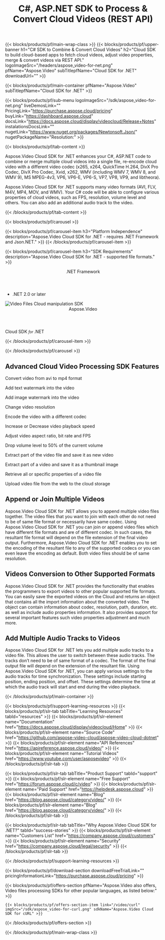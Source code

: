 ﻿---
title: "C#, ASP.NET SDK to Process & Convert Cloud Videos (REST API)" 
weight: 30
url: /net
---

{{< blocks/products/pf/main-wrap-class >}}
{{< blocks/products/pf/upper-banner h1="C# SDK to Combine & Convert Cloud Videos" h2="Cloud SDK to build cloud-based apps to fetch cloud videos, adjust video properties, merge & convert videos via REST API." logoImageSrc="/headers/aspose_video-for-net.png" pfName="Aspose.Video" subTitlepfName="Cloud SDK for .NET" downloadUrl="" >}}

{{< blocks/products/pf/main-container pfName="Aspose.Video" subTitlepfName="Cloud SDK for .NET" >}}

{{< blocks/products/pf/sub-menu logoImageSrc="/sdk/aspose_video-for-net.png" liveDemosLink="" PricingLink="https://purchase.aspose.cloud/pricing" buyLink="https://dashboard.aspose.cloud" docsLink="https://docs.aspose.cloud/display/videocloud/Release+Notes" instalationsDocsLink="" nugetLink="https://www.nuget.org/packages/Newtonsoft.Json/" nugetPackageName="Resolution:" >}}

{{< blocks/products/pf/tab-content >}}
<p>Aspose.Video Cloud SDK for .NET enhances your C#, ASP.NET code to combine or merge multiple cloud videos into a single file, re-encode cloud video with a different video codec (x265, x264, QuickTime H.264, DivX Pro Codec, DivX Pro Codec, Xvid, x262, WMV (including WMV 7, WMV 8, and WMV 9), MS MPEG-4v3, VP6, VP6-E, VP6-S, VP7, VP8, VP9, and libtheora).</p>
<p>Aspose.Video Cloud SDK for .NET supports many video formats (AVI, FLV, M4V, MP4, MOV, and WMV). Your C# code will be able to configure various properties of cloud videos, such as FPS, resolution, volume level and others. You can also add an additional audio track to the video.</p>
{{< /blocks/products/pf/tab-content >}}

<!--Diagrams Start-->
{{< blocks/products/pf/carousel >}}

{{< blocks/products/pf/carousel-item h3="Platform Independence" description="Aspose.Video Cloud SDK for .NET - requires .NET Framework and Json.NET." >}}
{{< /blocks/products/pf/carousel-item >}}

{{< blocks/products/pf/carousel-item h3="SDK Requirements" description="Aspose.Video Cloud SDK for .NET - supported file formats." >}}
<div class="diagram1 d1-cloud">
 <div class="d1-row">
  <div class="d1-col d1-right">
   <header>
    <i class="fa fa-cubes">
    </i>
    .NET Framework
   </header>
   <ul>
    <li>
     .NET 2.0 or later
    </li>
   </ul>
  </div>
  <!--/left-->
  <!--/right-->
 </div>
 <!--/row-->
 <div class="d1-logo">
  <img alt="Video Files Cloud manipulation SDK" src="/sdk/aspose_video-for-net.png"/>
  <header>
   Aspose.Video
  </header>
  <footer>
   Cloud SDK
   <small>
    <em>
     for
    </em>
   </small>
   .NET
  </footer>
 </div>
 <!--/logo-->
</div>

{{< /blocks/products/pf/carousel-item >}}

{{< /blocks/products/pf/carousel >}}
<!--Diagrams End-->

<!--Feature-section Start-->
<div class="container-fluid features-section bg-gray singleproduct">
 <a class="anchor" id="features" name="features">
 </a>
 <div class="row">
  <div class="container">
   <h2 class="pr-ft">
    Advanced Cloud Video Processing SDK Features
   </h2>
   <p>
   </p>
   <div class="col-lg-4">
    <em class="fa fa-undo ico-blue fa-2x col-lg-2">
    </em>
    <p class="col-lg-10">
     Convert video from avi to mp4 format
    </p>
   </div>
   <div class="col-lg-4">
    <em class="fa fa-line-chart ico-blue fa-2x col-lg-2">
    </em>
    <p class="col-lg-10">
     Add text watermark into the video
    </p>
   </div>
   <div class="col-lg-4">
    <em class="fa fa-random ico-blue fa-2x col-lg-2">
    </em>
    <p class="col-lg-10">
     Add image watermark into the video
    </p>
   </div>
   <div class="col-lg-4">
    <em class="fa fa-cogs ico-blue fa-2x col-lg-2">
    </em>
    <p class="col-lg-10">
     Change video resolution
    </p>
   </div>
   <div class="col-lg-4">
    <em class="fa fa-file-image-o ico-blue fa-2x col-lg-2">
    </em>
    <p class="col-lg-10">
     Encode the video with a different codec
    </p>
   </div>
   <div class="col-lg-4">
    <em class="fa fa-font ico-blue fa-2x col-lg-2">
    </em>
    <p class="col-lg-10">
     Increase or Decrease video playback speed
    </p>
   </div>
   <div class="col-lg-4">
    <em class="fa fa-file-image-o ico-blue fa-2x col-lg-2">
    </em>
    <p class="col-lg-10">
     Adjust video aspect ratio, bit rate and FPS
    </p>
   </div>
   <div class="col-lg-4">
    <em class="fa fa-list-alt ico-blue fa-2x col-lg-2">
    </em>
    <p class="col-lg-10">
     Drop volume level to 50% of the current volume
    </p>
   </div>
   <div class="col-lg-4">
    <em class="fa fa-object-group ico-blue fa-2x col-lg-2">
    </em>
    <p class="col-lg-10">
     Extract part of the video file and save it as new video
    </p>
   </div>
   <div class="col-lg-4">
    <em class="fa fa-undo ico-blue fa-2x col-lg-2">
    </em>
    <p class="col-lg-10">
     Extract part of a video and save it as a thumbnail image
    </p>
   </div>
   <div class="col-lg-4">
    <em class="fa fa-line-chart ico-blue fa-2x col-lg-2">
    </em>
    <p class="col-lg-10">
     Retrieve all or specific properties of a video file
    </p>
   </div>
   <div class="col-lg-4">
    <em class="fa fa-random ico-blue fa-2x col-lg-2">
    </em>
    <p class="col-lg-10">
     Upload video file from the web to the cloud storage
    </p>
   </div>
   <div class="col-lg-12">
    <h2 class="h2title">
     Append or Join Multiple Videos
    </h2>
    <p>
     Aspose.Video Cloud SDK for .NET allows you to append multiple video files together. The video files that you want to join with each other do not need to be of same file format or necessarily have same codec. Using Aspose.Video Cloud SDK for .NET you can join or append video files which have different file formats and are of different codec. In such cases, the resultant file format will depend on the file extension of the final video output. Furthermore, Aspose.Video Cloud SDK for .NET enables you to set the encoding of the resultant file to any of the supported codecs or you can even leave the encoding as default. Both video files should be of same resolution.
    </p>
   </div>
   <div class="col-lg-12">
    <h2 class="h2title">
     Videos Conversion to Other Supported Formats
    </h2>
    <p>
     Aspose.Video Cloud SDK for .NET provides the functionality that enables the programmers to export videos to other popular supported file formats. You can easily save the exported videos on the Cloud and returns an object that contains all the import information about the converted video. The object can contain information about codec, resolution, path, duration, etc. as well as include audio properties information. It also provides support for several important features such video properties adjustment and much more.
    </p>
    <h2 class="h2title">
     Add Multiple Audio Tracks to Videos
    </h2>
    <p>
     Aspose.Video Cloud SDK for .NET lets you add multiple audio tracks to a video file. This allows the user to switch between these audio tracks. The tracks don’t need to be of same format of a codec. The format of the final output file will depend on the extension of the resultant file. Using Aspose.Video Cloud SDK for .NET, you can apply various settings to the audio tracks for time synchronization. These settings include starting position, ending position, and offset. These settings determine the time at which the audio track will start and end during the video playback.
    </p>
   </div>
   <!--

<div class="col-lg-12">

<h2 class="h2title">Interconversion between different formats</h2>

<p>Aspose.Video Cloud SDK for .NET provides method for converting the video into different formats and during conversion, we can adjust video properties such as FPS, resolution, volume level etc. The similar method also supports the feature to add watermark (Text or Image) to the video file. The frameSize property in request provides the capabilities to update/adjust the resolution of video file.</p>

<div id="code" class="codeblock">

<h3>Convert AVI to MP4 format - C#</h3>

<pre><code class="cs  hljs">

this.VideoApi = new VideoApi(AppKey, AppSID, @"https://api.aspose.cloud/v1.1");

this.StorageApi = new StorageApi(AppKey, AppSID, @"https://api.aspose.cloud/v1.1");

ConvertOptions options = new ConvertOptions();

this.StorageApi.PutCreate(Path.Combine(this.dataFolder, "toconvert.avi"), null, null, File.ReadAllBytes(BaseTestContext.GetDataDir() + "sample.avi"));

var request = new PostConvertVideoRequest("toconvert.avi", "mp4", "converted.mp4", options, this.dataFolder);

var actual = this.VideoApi.PostConvertVideo(request);

</code></pre>

</div>

</div>

-->
  </div>
 </div>
</div>
<!--Feature-section End-->

{{< /blocks/products/pf/main-container >}}

{{< blocks/products/pf/support-learning-resources >}}
{{< blocks/products/pf/slr-tab tabTitle="Learning Resources" tabId="resources" >}}
{{< blocks/products/pf/slr-element name="Documentation" href="https://docs.aspose.cloud/display/videocloud/Home" >}}
{{< blocks/products/pf/slr-element name="Source Code" href="https://github.com/aspose-video-cloud/aspose-video-cloud-dotnet" >}}
{{< blocks/products/pf/slr-element name="API References" href="https://apireference.aspose.cloud/video/" >}}
{{< blocks/products/pf/slr-element name="Tutorial Videos" href="https://www.youtube.com/user/asposevideo" >}}
{{< /blocks/products/pf/slr-tab >}}

{{< blocks/products/pf/slr-tab tabTitle="Product Support" tabId="support" >}}
{{< blocks/products/pf/slr-element name="Free Support" href="https://forum.aspose.cloud/c/video" >}}
{{< blocks/products/pf/slr-element name="Paid Support" href="https://helpdesk.aspose.cloud" >}}
{{< blocks/products/pf/slr-element name="Blog" href="https://blog.aspose.cloud/category/video/" >}}
{{< blocks/products/pf/slr-element name="Blog" href="https://blog.aspose.cloud/category/video/" >}}
{{< /blocks/products/pf/slr-tab >}}

{{< blocks/products/pf/slr-tab tabTitle="Why Aspose.Video Cloud SDK for .NET?" tabId="success-stories" >}}
{{< blocks/products/pf/slr-element name="Customers List" href="https://company.aspose.cloud/customers" >}}
{{< blocks/products/pf/slr-element name="Security" href="https://company.aspose.cloud/legal/security" >}}
{{< /blocks/products/pf/slr-tab >}}

{{< /blocks/products/pf/support-learning-resources >}}

{{< blocks/products/pf/download-section downloadFreeTrialLink="" pricingInformationLink="https://purchase.aspose.cloud/pricing" >}}

{{< blocks/products/pf/offers-section pfName="Aspose.Video also offers, Video files processing SDKs for other popular languages, as listed below:" >}}

    {{< blocks/products/pf/offers-section-item link="/video/curl" imgSrc="/sdk/aspose_video-for-curl.png" sdkName="Aspose.Video Cloud SDK for cURL" >}}

{{< /blocks/products/pf/offers-section >}}

{{< /blocks/products/pf/main-wrap-class >}}
